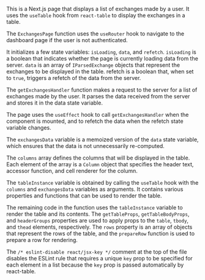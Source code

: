 This is a Next.js page that displays a list of exchanges made by a user. It uses the `useTable` hook from `react-table` to display the exchanges in a table.

The `ExchangesPage` function uses the `useRouter` hook to navigate to the dashboard page if the user is not authenticated.

It initializes a few state variables: `isLoading`, `data`, and `refetch`. `isLoading` is a boolean that indicates whether the page is currently loading data from the server. `data` is an array of `IParsedExchange` objects that represent the exchanges to be displayed in the table. refetch is a boolean that, when set to `true`, triggers a refetch of the data from the server.

The `getExchangesHandler` function makes a request to the server for a list of exchanges made by the user. It parses the data received from the server and stores it in the data state variable.

The page uses the `useEffect` hook to call `getExchangesHandler` when the component is mounted, and to refetch the data when the refetch state variable changes.

The `exchangesData` variable is a memoized version of the `data` state variable, which ensures that the data is not unnecessarily re-computed.

The `columns` array defines the columns that will be displayed in the table. Each element of the array is a `Column` object that specifies the header text, accessor function, and cell renderer for the column.

The `tableInstance` variable is obtained by calling the `useTable` hook with the `columns` and `exchangesData` variables as arguments. It contains various properties and functions that can be used to render the table.

The remaining code in the function uses the `tableInstance` variable to render the table and its contents. The `getTableProps`, `getTableBodyProps`, and `headerGroups` properties are used to apply props to the `table`, `tbody`, and `thead` elements, respectively. The `rows` property is an array of objects that represent the rows of the table, and the `prepareRow` function is used to prepare a row for rendering.

The `/* eslint-disable react/jsx-key */` comment at the top of the file disables the ESLint rule that requires a unique `key` prop to be specified for each element in a list because the `key` prop is passed automatically by react-table.
